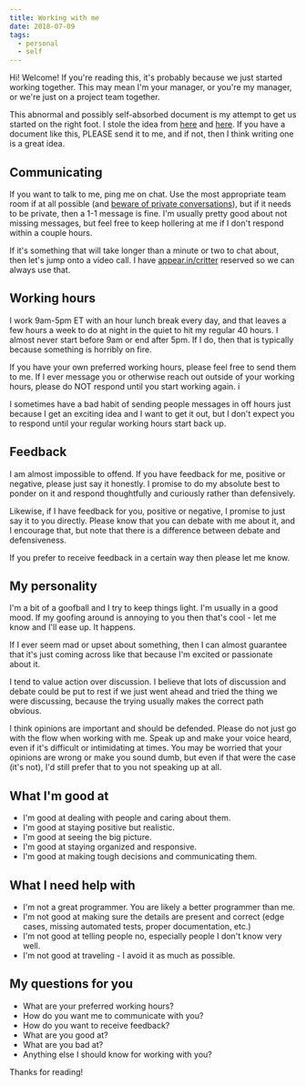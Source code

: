 ```yaml
---
title: Working with me
date: 2018-07-09
tags:
  - personal
  - self
---
```


Hi! Welcome! If you're reading this, it's probably because we just started working together. This may mean I'm your manager, or you're my manager, or we're just on a project team together.

This abnormal and possibly self-absorbed document is my attempt to get us started on the right foot. I stole the idea from [here](https://hackernoon.com/12-manager-readmes-from-silicon-valleys-top-tech-companies-26588a660afe) and [here](https://soapboxhq.com/blog/modern-manager-community/how-to-set-expectations-with-your-team). If you have a document like this, PLEASE send it to me, and if not, then I think writing one is a great idea.

## Communicating

If you want to talk to me, ping me on chat. Use the most appropriate team room if at all possible (and [beware of private conversations](http://blog.flowdock.com/2014/04/30/beware-of-private-conversations/)), but if it needs to be private, then a 1-1 message is fine. I'm usually pretty good about not missing messages, but feel free to keep hollering at me if I don't respond within a couple hours.

If it's something that will take longer than a minute or two to chat about, then let's jump onto a video call. I have [appear.in/critter](https://appear.in/critter) reserved so we can always use that.

## Working hours

I work 9am-5pm ET with an hour lunch break every day, and that leaves a few hours a week to do at night in the quiet to hit my regular 40 hours. I almost never start before 9am or end after 5pm. If I do, then that is typically because something is horribly on fire.

If you have your own preferred working hours, please feel free to send them to me. If I ever message you or otherwise reach out outside of your working hours, please do NOT respond until you start working again. i

I sometimes have a bad habit of sending people messages in off hours just because I get an exciting idea and I want to get it out, but I don't expect you to respond until your regular working hours start back up.

## Feedback

I am almost impossible to offend. If you have feedback for me, positive or negative, please just say it honestly. I promise to do my absolute best to ponder on it and respond thoughtfully and curiously rather than defensively.

Likewise, if I have feedback for you, positive or negative, I promise to just say it to you directly. Please know that you can debate with me about it, and I encourage that, but note that there is a difference between debate and defensiveness.

If you prefer to receive feedback in a certain way then please let me know.

## My personality

I'm a bit of a goofball and I try to keep things light. I'm usually in a good mood. If my goofing around is annoying to you then that's cool - let me know and I'll ease up. It happens.

If I ever seem mad or upset about something, then I can almost guarantee that it's just coming across like that because I'm excited or passionate about it.

I tend to value action over discussion. I believe that lots of discussion and debate could be put to rest if we just went ahead and tried the thing we were discussing, because the trying usually makes the correct path obvious.

I think opinions are important and should be defended. Please do not just go with the flow when working with me. Speak up and make your voice heard, even if it's difficult or intimidating at times. You may be worried that your opinions are wrong or make you sound dumb, but even if that were the case (it's not), I'd still prefer that to you not speaking up at all.

## What I'm good at

- I'm good at dealing with people and caring about them.
- I'm good at staying positive but realistic.
- I'm good at seeing the big picture.
- I'm good at staying organized and responsive.
- I'm good at making tough decisions and communicating them.

## What I need help with

- I'm not a great programmer. You are likely a better programmer than me.
- I'm not good at making sure the details are present and correct (edge cases, missing automated tests, proper documentation, etc.)
- I'm not good at telling people no, especially people I don't know very well.
- I'm not good at traveling - I avoid it as much as possible.

## My questions for you

- What are your preferred working hours?
- How do you want me to communicate with you?
- How do you want to receive feedback?
- What are you good at?
- What are you bad at?
- Anything else I should know for working with you?

Thanks for reading!
